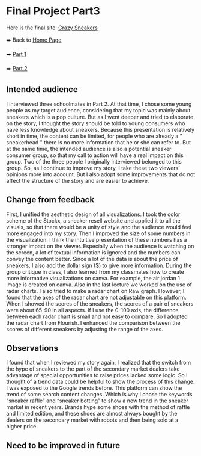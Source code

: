 # Final Project Part3
Here is the final site: [Crazy Sneakers](https://carnegiemellon.shorthandstories.com/crazy-sneakers/index.html)

:arrow_right: Back to [Home Page](https://junyusun.github.io/Sun-portfolio/)

:arrow_right: [Part 1](Final_project_part1.md)

:arrow_right: [Part 2](Final_project_part2.md)
## Intended audience
I interviewed three schoolmates in Part 2. At that time, I chose some young people as my target audience, considering that my topic was mainly about sneakers which is a pop culture. But as I went deeper and tried to elaborate on the story, I thought the story should be told to young consumers who have less knowledge about sneakers. Because this presentation is relatively short in time, the content can be limited, for people who are already a " sneakerhead " there is no more information that he or she can refer to. But at the same time, the intended audience is also a potential sneaker consumer group, so that my call to action will have a real impact on this group.
Two of the three people I originally interviewed belonged to this group. So, as I continue to improve my story, I take these two viewers' opinions more into account. But I also adopt some improvements that do not affect the structure of the story and are easier to achieve.
## Change from feedback
First, I unified the aesthetic design of all visualizations. I took the color scheme of the Stockx, a sneaker resell website and applied it to all the visuals, so that there would be a unity of style and the audience would feel more engaged into my story.
Then I improved the size of some numbers in the visualization. I think the intuitive presentation of these numbers has a stronger impact on the viewer. Especially when the audience is watching on the screen, a lot of textual information is ignored and the numbers can convey the content better. Since a lot of the data is about the price of sneakers, I also add the dollar sign ($) to give more information. 
During the group critique in class, I also learned from my classmates how to create more informative visualizations on canva. For example, the air jordan 1 image is created on canva. Also in the last lecture we worked on the use of radar charts. I also tried to make a radar chart on Raw graph. However, I found that the axes of the radar chart are not adjustable on this platform. When I showed the scores of the sneakers, the scores of a pair of sneakers were about 65-90 in all aspects. If I use the 0-100 axis, the difference between each radar chart is small and not easy to compare. So I adopted the radar chart from Flourish. I enhanced the comparison between the scores of different sneakers by adjusting the range of the axes.
## Observations
I found that when I reviewed my story again, I realized that the switch from the hype of sneakers to the part of the secondary market dealers take advantage of special opportunities to raise prices lacked some logic. So I thought of a trend data could be helpful to show the process of this change.
I was exposed to the Google trends before. This platform can show the trend of some search content changes. Which is why I chose the keywords “sneaker raffle” and “sneaker botting” to show a new trend in the sneaker market in recent years. Brands hype some shoes with the method of raffle and limited edition, and these shoes are almost always bought by the dealers on the secondary market with robots and then being sold at a higher price.
## Need to be improved in future

